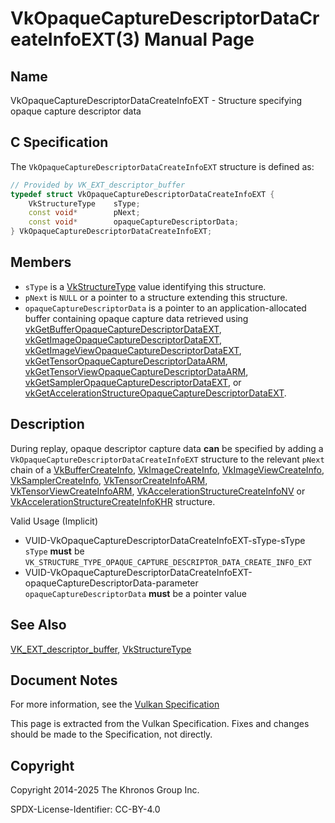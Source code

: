 # VkOpaqueCaptureDescriptorDataCreateInfoEXT(3) Manual Page

## Name

VkOpaqueCaptureDescriptorDataCreateInfoEXT - Structure specifying opaque capture descriptor data



## [](#_c_specification)C Specification

The `VkOpaqueCaptureDescriptorDataCreateInfoEXT` structure is defined as:

```c++
// Provided by VK_EXT_descriptor_buffer
typedef struct VkOpaqueCaptureDescriptorDataCreateInfoEXT {
    VkStructureType    sType;
    const void*        pNext;
    const void*        opaqueCaptureDescriptorData;
} VkOpaqueCaptureDescriptorDataCreateInfoEXT;
```

## [](#_members)Members

- `sType` is a [VkStructureType](https://registry.khronos.org/vulkan/specs/latest/man/html/VkStructureType.html) value identifying this structure.
- `pNext` is `NULL` or a pointer to a structure extending this structure.
- `opaqueCaptureDescriptorData` is a pointer to an application-allocated buffer containing opaque capture data retrieved using [vkGetBufferOpaqueCaptureDescriptorDataEXT](https://registry.khronos.org/vulkan/specs/latest/man/html/vkGetBufferOpaqueCaptureDescriptorDataEXT.html), [vkGetImageOpaqueCaptureDescriptorDataEXT](https://registry.khronos.org/vulkan/specs/latest/man/html/vkGetImageOpaqueCaptureDescriptorDataEXT.html), [vkGetImageViewOpaqueCaptureDescriptorDataEXT](https://registry.khronos.org/vulkan/specs/latest/man/html/vkGetImageViewOpaqueCaptureDescriptorDataEXT.html), [vkGetTensorOpaqueCaptureDescriptorDataARM](https://registry.khronos.org/vulkan/specs/latest/man/html/vkGetTensorOpaqueCaptureDescriptorDataARM.html), [vkGetTensorViewOpaqueCaptureDescriptorDataARM](https://registry.khronos.org/vulkan/specs/latest/man/html/vkGetTensorViewOpaqueCaptureDescriptorDataARM.html), [vkGetSamplerOpaqueCaptureDescriptorDataEXT](https://registry.khronos.org/vulkan/specs/latest/man/html/vkGetSamplerOpaqueCaptureDescriptorDataEXT.html), or [vkGetAccelerationStructureOpaqueCaptureDescriptorDataEXT](https://registry.khronos.org/vulkan/specs/latest/man/html/vkGetAccelerationStructureOpaqueCaptureDescriptorDataEXT.html).

## [](#_description)Description

During replay, opaque descriptor capture data **can** be specified by adding a `VkOpaqueCaptureDescriptorDataCreateInfoEXT` structure to the relevant `pNext` chain of a [VkBufferCreateInfo](https://registry.khronos.org/vulkan/specs/latest/man/html/VkBufferCreateInfo.html), [VkImageCreateInfo](https://registry.khronos.org/vulkan/specs/latest/man/html/VkImageCreateInfo.html), [VkImageViewCreateInfo](https://registry.khronos.org/vulkan/specs/latest/man/html/VkImageViewCreateInfo.html), [VkSamplerCreateInfo](https://registry.khronos.org/vulkan/specs/latest/man/html/VkSamplerCreateInfo.html), [VkTensorCreateInfoARM](https://registry.khronos.org/vulkan/specs/latest/man/html/VkTensorCreateInfoARM.html), [VkTensorViewCreateInfoARM](https://registry.khronos.org/vulkan/specs/latest/man/html/VkTensorViewCreateInfoARM.html), [VkAccelerationStructureCreateInfoNV](https://registry.khronos.org/vulkan/specs/latest/man/html/VkAccelerationStructureCreateInfoNV.html) or [VkAccelerationStructureCreateInfoKHR](https://registry.khronos.org/vulkan/specs/latest/man/html/VkAccelerationStructureCreateInfoKHR.html) structure.

Valid Usage (Implicit)

- [](#VUID-VkOpaqueCaptureDescriptorDataCreateInfoEXT-sType-sType)VUID-VkOpaqueCaptureDescriptorDataCreateInfoEXT-sType-sType  
  `sType` **must** be `VK_STRUCTURE_TYPE_OPAQUE_CAPTURE_DESCRIPTOR_DATA_CREATE_INFO_EXT`
- [](#VUID-VkOpaqueCaptureDescriptorDataCreateInfoEXT-opaqueCaptureDescriptorData-parameter)VUID-VkOpaqueCaptureDescriptorDataCreateInfoEXT-opaqueCaptureDescriptorData-parameter  
  `opaqueCaptureDescriptorData` **must** be a pointer value

## [](#_see_also)See Also

[VK\_EXT\_descriptor\_buffer](https://registry.khronos.org/vulkan/specs/latest/man/html/VK_EXT_descriptor_buffer.html), [VkStructureType](https://registry.khronos.org/vulkan/specs/latest/man/html/VkStructureType.html)

## [](#_document_notes)Document Notes

For more information, see the [Vulkan Specification](https://registry.khronos.org/vulkan/specs/latest/html/vkspec.html#VkOpaqueCaptureDescriptorDataCreateInfoEXT)

This page is extracted from the Vulkan Specification. Fixes and changes should be made to the Specification, not directly.

## [](#_copyright)Copyright

Copyright 2014-2025 The Khronos Group Inc.

SPDX-License-Identifier: CC-BY-4.0
